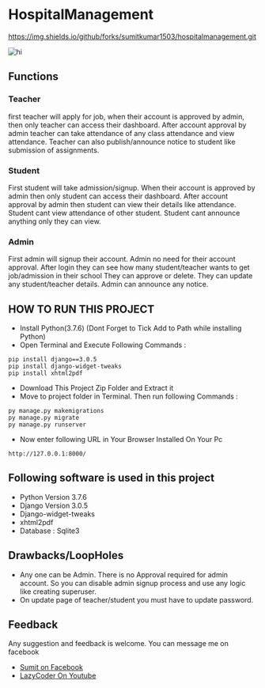# HospitalManagement


https://img.shields.io/github/forks/sumitkumar1503/hospitalmanagement.git

![hi](https://img.shields.io/badge/By%20Sumit%20Kumar-hello-red)

## Functions
### Teacher
first teacher will apply for job, when their account is approved by admin, then only teacher can access their dashboard.
After account approval by admin teacher can take attendance of any class attendance and view attendance.
Teacher can also publish/announce notice to student like submission of assignments.

### Student
First student will take admission/signup.
When their account is approved by admin then only student can access their dashboard.
After account approval by admin then student can view their details like attendance.
Student cant view attendance of other student.
Student cant announce anything only they can view.

### Admin
First admin will signup their account.
Admin no need for their account approval.
After login they can see how many student/teacher wants to get job/admission in their school
They can approve or delete.
They can update any student/teacher details.
Admin can announce any notice.




## HOW TO RUN THIS PROJECT
- Install Python(3.7.6) (Dont Forget to Tick Add to Path while installing Python)
- Open Terminal and Execute Following Commands :
```
pip install django==3.0.5
pip install django-widget-tweaks
pip install xhtml2pdf
```
- Download This Project Zip Folder and Extract it
- Move to project folder in Terminal. Then run following Commands :
```
py manage.py makemigrations
py manage.py migrate
py manage.py runserver
```
- Now enter following URL in Your Browser Installed On Your Pc
```
http://127.0.0.1:8000/
```

## Following software is used in this project
- Python Version 3.7.6
- Django Version 3.0.5
- Django-widget-tweaks
- xhtml2pdf
- Database : Sqlite3

## Drawbacks/LoopHoles
- Any one can be Admin. There is no Approval required for admin account. So you can disable admin signup process and use any logic like creating superuser.
- On update page of teacher/student you must have to update password.


## Feedback
Any suggestion and feedback is welcome. You can message me on facebook
- [Sumit on Facebook](https://fb.com/sumit.luv)
- [LazyCoder On Youtube](https://youtube.com/lazycoders)
